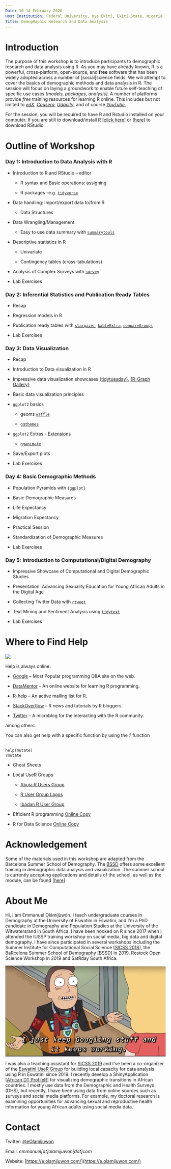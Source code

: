 ```yaml
---
Date: 10-14 February 2020
Host Institution: Federal University, Oye Ekiti, Ekiti State, Nigeria
Title: DemogRaphic Research and Data Analysis
---
```



# Introduction

The purpose of this workshop is to introduce participants to demographic research and data analysis using R. As you may have already known, R is a powerful, cross-platform, open-source, and **free** software that has been widely adopted across a number of [social]science fields. We will attempt to cover the basics of demographic methods and data analysis in R. The session will focus on laying a groundwork to enable future self-teaching of specific use cases *[models, packages, analysis]*. A number of platforms provide *free* training resources for learning R online. This includes but not limited to *[edX](https://www.edx.org/)*, *[Cousera](https://www.coursera.org/)*, *[Udacity](https://www.udacity.com/)*, and of course *[YouTube](https://www.youtube.com/)*, 


For the session, you will be required to have R and Rstudio installed on your computer. If you are still to download/install R [[click here](https://cloud.r-project.org/)] or [[here](https://rstudio.com/products/rstudio/download/)] to download RStudio


# Outline of Workshop

### Day 1: Introduction to Data Analysis with R

-   Introduction to R and RStudio – editor

    -  R syntax and Basic operations: assigning

    -  R packages -e.g. [`tidyverse`](https://www.tidyverse.org/learn/) 
    
-   Data handling: import/export data to/from R

    -  Data Structures

-   Data Wrangling/Management

    - Easy to use data summary with [`summarytools`](https://github.com/dcomtois/summarytools)
		
-   Descriptive statistics in R

    - Univariate 
    
    - Contingency tables (cross-tabulations)

-  Analysis of Complex Surveys with [`survey`](http://asdfree.com/demographic-and-health-surveys-dhs.html)

-  Lab Exercises

                
### Day 2: Inferential Statistics and Publication Ready Tables

-  Recap

-  Regression models in R

-  Publication ready tables with [`stargazer`](https://www.jakeruss.com/cheatsheets/stargazer/), [`kableExtra`](http://haozhu233.github.io/kableExtra/awesome_table_in_html.html), [`compareGroups`](https://github.com/isubirana/compareGroups)

-  Lab Exercises


### Day 3: Data Visualization

-   Recap

-   Introduction to Data visualization in R

-   Impressive data visualization showcases [{tidytuesday}](https://nsgrantham.shinyapps.io/tidytuesdayrocks/), [{R-Graph Gallery}](https://www.r-graph-gallery.com/index.html)

-   Basic data visualization principles

-   `ggplot2` basics

    -  geoms [`waffle`](https://github.com/hrbrmstr/waffle)

    -  [`ggthemes`](https://ggplot2.tidyverse.org/reference/ggtheme.html)

-   `ggplot2` Extras - [Extensions](http://www.ggplot2-exts.org/gallery/)

    -  [`gganimate`](https://gganimate.com/articles/gganimate.html)
    
-  Save/Export plots

-  Lab Exercises


### Day 4: Basic Demographic Methods

-  Population Pyramids with `{ggplot}`

-  Basic Demographic Measures

-  Life Expectancy

-  Migration Expectancy

-  Practical Session

-  Standardization of Demographic Measures

-  Lab Exercises



### Day 5: Introduction to Computational/Digital Demography

-  Impressive Showcase of Computational and Digital Demographic Studies

-  Presentation: Advancing Sexuality Education for Young African Adults in the Digital Age

-  Collecting Twitter Data with [`rtweet`](https://rtweet.info/)

-  Text Mining and Sentiment Analysis using [`tidytext`](https://www.tidytextmining.com/tidytext.html)

-  Lab Exercises




# Where to Find Help


<img align="center" src="Data - Misc/help.gif"> 


Help is always online.

-   [Google](https://google.com) – Most Popular programming Q&A site on the web.

-   [DataMentor](https://www.datamentor.io/r-programming/) – An online website for learning R programming.

-   [R-help](https://stat.ethz.ch/mailman/listinfo/r-help) – An active mailing list for R.

-   [StackOverflow](https://stackoverflow.com/questions/tagged/r) – R news and tutorials by R bloggers.

-   [Twitter](https://twitter.com) – A microblog for the interacting with the R community.

among others.

You can also get help with a specific function by using the *?* function

```{r}

help(mutate)
?mutate

```

-   Cheat Sheets

-   Local UseR Groups

    - [Abuja R Users Group](https://twitter.com/AbujaRUG)
    
    - [R User Group Lagos](https://twitter.com/LagosRUsers)

    - [Ibadan R User Group](https://twitter.com/IbadanRusers)
    

-   Efficient R programming [Online Copy](https://csgillespie.github.io/efficientR/)

-   R for Data Science [Online Copy](https://r4ds.had.co.nz/)



# Acknowledgement

Some of the materials used in this workshop are adapted from the Barcelona Summer School of Demography. The [BSSD](https://ced.uab.cat/en/courses/barcelona-summer-school-of-demography/) offers some excellent training in demographic data analysis and visualization. The summer school is currently accepting applications and details of the school, as well as the module, can be found [[here](https://ced.uab.cat/en/courses/barcelona-summer-school-of-demography/)]



# About Me

Hi, I am Emmanuel Ọlámíjùwón. I teach undergraduate courses in Demography at the University of Eswatini in Eswatini, and I'm a PhD candidate in Demography and Population Studies at the University of the Witwatersrand in South Africa. I have been hooked on R since 2017 when I attended the IUSSP training workshop on social media, big data and digital demography. I have since participated in several workshops including the Summer Institute for Computational Social Science [[SICSS 2018](https://compsocialscience.github.io/summer-institute/2018/capetown/)], the BaRcelona Summer School of Demography [[BSSD](https://ced.uab.cat/en/courses/barcelona-summer-school-of-demography/)] in 2019, Rostock Open Science Workshop in 2019 and SatRday South Africa. 


<img align="center" src="/Data - Misc/googling.jpg">


I was also a teaching assistant for [SICSS 2019](https://compsocialscience.github.io/summer-institute/2019/capetown/) and I've been a co-organizer of the [Eswatini UseR Group](https://www.meetup.com/EswatiniUseR/) for building local capacity for data analysis using R in Eswatini since 2019. I recently develop a ShinyApplication [[African DT ProfileR](https://eolamijuwon.shinyapps.io/AfricanDTprofileR/)] for visualizing demographic transitions in African countries. I mostly use data from the Demographic and Health Surveys (DHS), but recently, I have been using data from online sources such as surveys and social media platforms. For example, my doctoral research is examining opportunities for advancing sexual and reproductive health information for young African adults using social media data.



# Contact

Twitter: [@eOlamijuwon](https://twitter.com/eolamijuwon/)

Email: *emmanuel[at]olamijuwon[dot]com*

Website: [https://e.olamijuwon.com/](https://e.olamijuwon.com/)
